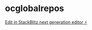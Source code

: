 # ocglobalrepos

[Edit in StackBlitz next generation editor ⚡️](https://stackblitz.com/~/github.com/Idreesofficial/ocglobalrepos)